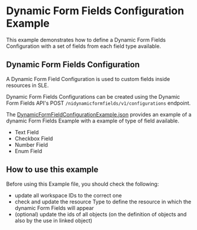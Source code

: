 # Dynamic Form Fields Configuration Example

This example demonstrates how to define a Dynamic Form Fields Configuration 
with a set of fields from each field type available.

## Dynamic Form Fields Configuration

A Dynamic Form Field Configuration is used to custom fields inside resources 
in SLE. 

Dynamic Form Fields Configurations can be created using the Dynamic Form 
Fields API's POST `/nidynamicformfields/v1/configurations` endpoint. 

The [DynamicFormFieldConfigurationExample.json](DynamicFormFieldConfigurationExample.json) 
provides an example of a dynamic Form Fields Example with a example of type 
of field available.

  - Text Field
  - Checkbox Field
  - Number Field
  - Enum Field

## How to use this example

Before using this Example file, you should check the following:

  - update all workspace IDs to the correct one
  - check and update the resource Type to define the resource in which the dynamic Form Fields will
    appear
  - (optional) update the ids of all objects (on the definition of objects and also by the use in linked
    object)

